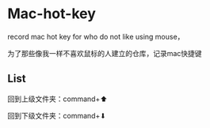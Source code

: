 # Mac-hot-key
record mac hot key for who do not like using mouse，

为了那些像我一样不喜欢鼠标的人建立的仓库，记录mac快捷键

## List

回到上级文件夹：command+⬆

回到下级文件夹：command+⬇
